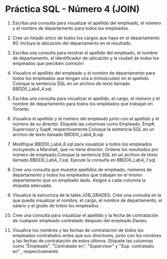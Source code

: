 # Práctica SQL - Número 4 (JOIN)

1. 	Escriba una consulta para visualizar el apellido del empleado, el número y el nombre de departamento para	todos los empleados. 

2.	Cree un listado único de todos los cargos que haya en el departamento 80. Incluya la ubicación del departamento en el resultado.
    
3. 	Escriba una consulta para mostrar el apellido del empleado, el nombre de departamento, el identificador de ubicación y la ciudad de todos los empleados que perciben comisión

4.  Visualice el apellido del empleado y el nombre de departamento para todos los empleados que tengan una a (minúsculas) en el apellido. Coloque la sentencia SQL en un archivo de texto llamado BBDDII_Lab4_4.sql.

5.	Escriba una consulta para visualizar el apellido, el cargo, el número y el nombre de departamento para todos	los empleados que trabajan en Toronto.

6.	Visualice el apellido y el número del empleado junto con el apellido y el número de su director. Etiquete las columnas como Empleado, Emp#, Supervisor y Sup#, respectivamente.Coloque la sentencia SQL en un archivo de texto llamado BBDDII_Lab4_6.sql.

7.	Modifique BBDDII_Lab4_6.sql para visualizar a todos los empleados incluyendo a Marshall, que no tiene director. Ordene los resultados por número de empleado.Coloque la sentencia SQL en un archivo de texto llamado BBDDII_Lab4_7.sql. Ejecute la consulta en BBDDII_Lab4_7.sql.       

8.	Cree una consulta que muestre apellidos de empleado, números de departamento y todos los empleados que trabajan en el mismo departamento que un empleado dado. Asigne a cada columna la etiqueta adecuada.

9.	Visualice la estructura de la tabla JOB_GRADES. Cree una consulta en la que pueda visualizar el nombre, el cargo, el nombre de departamento, el salario y el grado de todos los empleados. 

10.	Cree una consulta para visualizar el apellido y la fecha de contratación de cualquier empleado contratado después del empleado Davies. 

11.	Visualice los nombres y las fechas de contratación de todos los empleados contratados antes que sus directores, junto con los nombres y las fechas de contratación de estos últimos. Etiquete las columnas como "Empleado", "Contratado en", "Supervisor" y "Sup. contratado en" , respectivamente.
